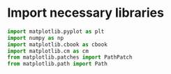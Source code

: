 # Import necessary libraries

```python
import matplotlib.pyplot as plt
import numpy as np
import matplotlib.cbook as cbook
import matplotlib.cm as cm
from matplotlib.patches import PathPatch
from matplotlib.path import Path
```
